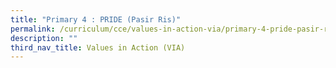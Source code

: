 ```yaml
---
title: "Primary 4 : PRIDE (Pasir Ris)"
permalink: /curriculum/cce/values-in-action-via/primary-4-pride-pasir-ris/
description: ""
third_nav_title: Values in Action (VIA)
---
```

